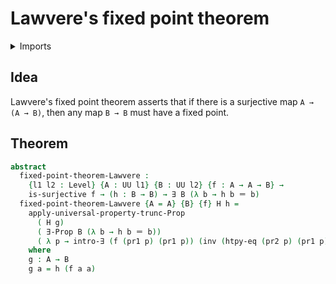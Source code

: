 #  Lawvere's fixed point theorem

<details><summary>Imports</summary>
```agda
module foundation.lawveres-fixed-point-theorem where
open import foundation-core.function-extensionality
open import foundation.dependent-pair-types
open import foundation.existential-quantification
open import foundation.identity-types
open import foundation.propositional-truncations
open import foundation.surjective-maps
open import foundation.universe-levels
```
</details>

## Idea

Lawvere's fixed point theorem asserts that if there is a surjective map `A → (A → B)`, then any map `B → B` must have a fixed point.

## Theorem

```agda
abstract
  fixed-point-theorem-Lawvere :
    {l1 l2 : Level} {A : UU l1} {B : UU l2} {f : A → A → B} →
    is-surjective f → (h : B → B) → ∃ B (λ b → h b ＝ b)
  fixed-point-theorem-Lawvere {A = A} {B} {f} H h =
    apply-universal-property-trunc-Prop
      ( H g)
      ( ∃-Prop B (λ b → h b ＝ b))
      ( λ p → intro-∃ (f (pr1 p) (pr1 p)) (inv (htpy-eq (pr2 p) (pr1 p))))
    where
    g : A → B
    g a = h (f a a)
```
